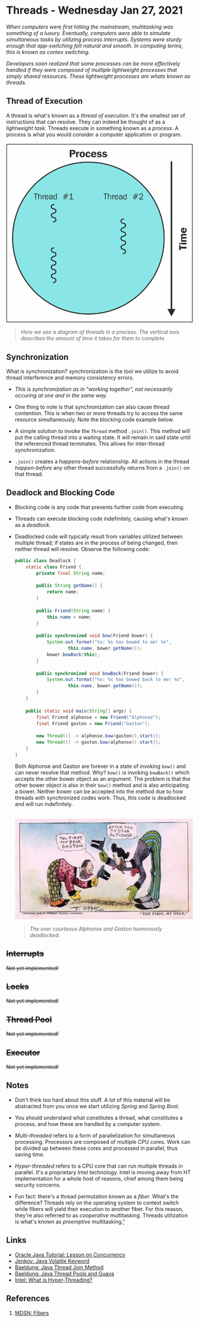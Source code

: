# Threads -  Wednesday Jan 27, 2021

_When computers were first hitting the mainstream, multitasking was something of a luxury. Eventually, computers were able to simulate simultaneous tasks by utilizing process interrupts. Systems were sturdy enough that app-switching felt natural and smooth. In computing terms, this is known as contex switching._

_Developers soon realized that some processes can be more effectively handled if they were composed of multiple lightweight processes that simply shared resources. These lightweight processes are whats known as threads._

## Thread of Execution

A thread is what's known as a _thread of execution_. It's the smallest set of instructions that can resolve. They can indeed be thought of as a _lightweight task_. Threads execute in something known as a _process_. A process is what you would consider a computer application or program.
<br></br>
  ![Visual depiction of threads in a process with time expressed as the y-axis.](process.png)
  > _Here we see a diagram of threads in a process. The vertical axis describes the amount of time it takes for them to complete._

## Synchronization

What is synchronization? synchronization is the tool we utilize to avoid thread interference and memory consistency errors.

- _This is synchronization as in "working together", not necessarily occuring at one and in the same way._


- One thing to note is that synchronization can also cause thread contention. This is when two or more threads try to access the same resource simultaneously. Note the blocking code example below.
  

- A simple solution to invoke the `Thread` method `.join()`. This method will put the calling thread into a waiting state. It will remain in said state until the referenced thread terminates. This allows for inter-thread synchronization.


- `.join()` creates a _happens-before_ relationship. All actions in the thread _happen-before_ any other thread successfully returns from a `.join()` on that thread.

## Deadlock and Blocking Code

- Blocking code is any code that prevents further code from executing.


- Threads can execute blocking code indefinitely, causing what's known as a _deadlock_.


- Deadlocked code will typically result from variables utilized between multiple thread; if states are in the process of being changed, then neither thread will resolve. Observe the following code:

    ```java
    public class Deadlock {
        static class Friend {
            private final String name;
    
            public String getName() {
                return name;
            }
    
            public Friend(String name) {
                this.name = name;
            }
    
            public synchronized void bow(Friend bower) {
                System.out.format("%s: %s has bowed to me! %n",
                        this.name, bower.getName());
                bower.bowBack(this);
            }
    
            public synchronized void bowBack(Friend bower) {
                System.out.format("%s: %s has bowed back to me! %n",
                        this.name, bower.getName());
            }
        }
    
        public static void main(String[] args) {
            final Friend alphonse = new Friend("Alphonse");
            final Friend gaston = new Friend("Gaston");
    
            new Thread(() -> alphonse.bow(gaston)).start();
            new Thread(() -> gaston.bow(alphonse)).start();
        }
    }
    ```

  Both Alphonse and Gaston are forever in a state of invoking `bow()` and can never resolve that method. Why? `bow()` is invoking `bowBack()` which accepts the other bower object as an argument. The problem is that the other bower object is also in their `bow()` method and is also anticipating a bower. Neither bower can be accepted into the method due to how threads with synchronized codes work. Thus, this code is deadlocked and will run indefinitely.
<br></br>
  

  ![Alphonse and Gaston bowing indefinitely.](./bowing.jpg)
  > _The ever courteous Alphonse and Gaston humorously deadlocked._
  

## ~~Interrupts~~

~~Not yet implemented!~~

## ~~Locks~~

~~Not yet implemented!~~

## ~~Thread Pool~~

~~Not yet implemented!~~

## ~~Executor~~ 

~~Not yet implemented!~~


## Notes

- Don't think too hard about this stuff. A lot of this material will be abstracted from you once we start utilizing _Spring_ and _Spring Boot_.
  

- You should understand what constitutes a thread, what constitutes a process, and how these are handled by a computer system. 


- _Multi-threaded_ refers to a form of parallelization for simultaneous processing. Processors are composed of multiple CPU cores. Work can be divided up between these cores and processed in parallel, thus saving time. 


- _Hyper-threaded_ refers to a CPU core that can run multiple threads in parallel. It's a proprietary Intel technology. Intel is moving away from HT implementation for a whole host of reasons, chief among them being security concerns. 


- Fun fact: there's a thread permutation known as a _fiber_. What's the difference? Threads rely on the operating system to context switch while fibers will yield their execution to another fiber. For this reason, they're also referred to as _cooperative_ multitasking. Threads utilization is what's known as _preemptive_ multitasking.[¹](#references)

## Links

- [Oracle Java Tutorial: Lesson on Concurrency](https://docs.oracle.com/javase/tutorial/essential/concurrency/index.html)
- [Jenkov: Java Volatile Keyword](http://tutorials.jenkov.com/java-concurrency/volatile.html)
- [Baeldung: Java Thread Join Method](https://www.baeldung.com/java-thread-join)
- [Baeldung: Java Thread Pools and Guava](https://www.baeldung.com/thread-pool-java-and-guava)
- [Intel: What is Hyper-Threading?](https://www.intel.com/content/www/us/en/gaming/resources/hyper-threading.html)

## References

1. [MDSN: Fibers](https://docs.microsoft.com/en-us/windows/win32/procthread/fibers?redirectedfrom=MSDN)

